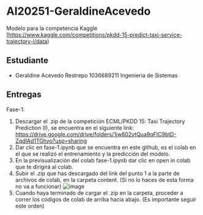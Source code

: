 # AI20251-GeraldineAcevedo
Modelo para la competencia Kaggle [https://www.kaggle.com/competitions/pkdd-15-predict-taxi-service-trajectory-i/data)
## Estudiante
- Geraldine Acevedo Restrepo 1036689211 Ingenieria de Sistemas

## Entregas
Fase-1:
1. Descargar el .zip de la competición ECML/PKDD 15: Taxi Trajectory Prediction (I),
   se encuentra en el siguiente link: https://drive.google.com/drive/folders/1jw602ytQua9qFIC9btD-ZqdIAd1TGhyo?usp=sharing
3. Dar clic en fase-1.ipynb que se encuentra en este github, es el colab en el que se realizó el entrenamiento y la predicción del modelo.
4. En la previsualización del colab fase-1.ipynb dar clic en open in colab que te dirigirá al colab.
5. Subir el .zip que has descargado del link del punto 1 a la parte de archivos de colab, en la carpeta content. (Si no lo haces de esta forma no va a funcionar)
   ![image](https://github.com/user-attachments/assets/180785c3-b5e0-408d-8a20-927d6a24f7f4)
6. Cuando haya terminado de cargar el .zip en la carpeta, proceder a correr los códigos de colab de arriba hacia abajo. (Es importante seguir este orden)

